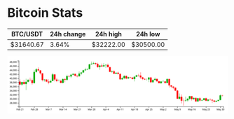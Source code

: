 # Bitcoin Stats

BTC/USDT|24h change|24h high|24h low|
|---|---|---|---|
|$31640.67|3.64%|$32222.00|$30500.00|

<img src="./chart.svg">

